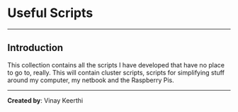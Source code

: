 # Useful Scripts

---

## Introduction

This collection contains all the scripts I have developed that have no place to go to,
really. This will contain cluster scripts, scripts for simplifying stuff around my 
computer, my netbook and the Raspberry Pis.

---

**Created by**: Vinay Keerthi

